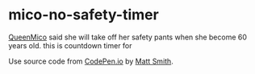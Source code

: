 # mico-no-safety-timer
[QueenMico](https://www.twitch.tv/queenmico) said she will take off her safety pants when she become 60 years old. this is countdown timer for

Use source code from [CodePen.io](https://codepen.io/AllThingsSmitty/pen/JJavZN) by [Matt Smith](https://codepen.io/AllThingsSmitty).
